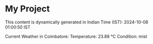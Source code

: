 # My Project

This content is dynamically generated in Indian Time (IST): 2024-10-08 01:00:50 IST


Current Weather in Coimbatore:
Temperature: 23.88 °C
Condition: mist
